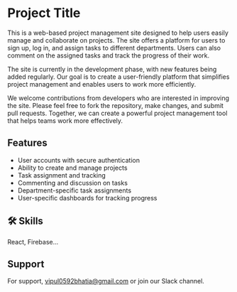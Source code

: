 
# Project Title

This is a web-based project management site designed to help users easily manage and collaborate on projects. The site offers a platform for users to sign up, log in, and assign tasks to different departments. Users can also comment on the assigned tasks and track the progress of their work.

The site is currently in the development phase, with new features being added regularly. Our goal is to create a user-friendly platform that simplifies project management and enables users to work more efficiently.

We welcome contributions from developers who are interested in improving the site. Please feel free to fork the repository, make changes, and submit pull requests. Together, we can create a powerful project management tool that helps teams work more effectively.


## Features

- User accounts with secure authentication
- Ability to create and manage projects
- Task assignment and tracking
- Commenting and discussion on tasks
- Department-specific task assignments
- User-specific dashboards for tracking progress


## 🛠 Skills
React, Firebase...




## Support

For support, vipul0592bhatia@gmail.com or join our Slack channel.


